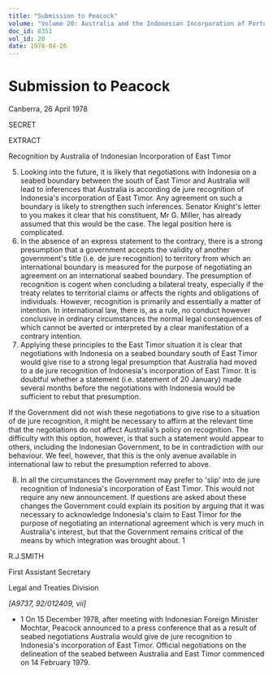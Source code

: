 ```yaml
---
title: "Submission to Peacock"
volume: "Volume 20: Australia and the Indonesian Incorporation of Portuguese Timor, 1974-1976"
doc_id: 8351
vol_id: 20
date: 1978-04-26
---
```


# Submission to Peacock

Canberra, 26 April 1978

SECRET

EXTRACT

Recognition by Australia of Indonesian Incorporation of East Timor

  5. Looking into the future, it is likely that negotiations with Indonesia on a seabed boundary between the south of East Timor and Australia will lead to inferences that Australia is according de jure recognition of Indonesia's incorporation of East Timor. Any agreement on such a boundary is likely to strengthen such inferences. Senator Knight's letter to you makes it clear that his constituent, Mr G. Miller, has already assumed that this would be the case. The legal position here is complicated.
  6. In the absence of an express statement to the contrary, there is a strong presumption that a government accepts the validity of another government's title (i.e. de jure recognition) to territory from which an international boundary is measured for the purpose of negotiating an agreement on an international seabed boundary. The presumption of recognition is cogent when concluding a bilateral treaty, especially if the treaty relates to territorial claims or affects the rights and obligations of individuals. However, recognition is primarily and essentially a matter of intention. In international law, there is, as a rule, no conduct however conclusive in ordinary circumstances the normal legal consequences of which cannot be averted or interpreted by a clear manifestation of a contrary intention.
  7. Applying these principles to the East Timor situation it is clear that negotiations with Indonesia on a seabed boundary south of East Timor would give rise to a strong legal presumption that Australia had moved to a de jure recognition of Indonesia's incorporation of East Timor. It is doubtful whether a statement (i.e. statement of 20 January) made several months before the negotiations with Indonesia would be sufficient to rebut that presumption. 

If the Government did not wish these negotiations to give rise to a situation of de jure recognition, it might be necessary to affirm at the relevant time that the negotiations do not affect Australia's policy on recognition. The difficulty with this option, however, is that such a statement would appear to others, including the Indonesian Government, to be in contradiction with our behaviour. We feel, however, that this is the only avenue available in international law to rebut the presumption referred to above.

  8. In all the circumstances the Government may prefer to 'slip' into de jure recognition of Indonesia's incorporation of East Timor. This would not require any new announcement. If questions are asked about these changes the Government could explain its position by arguing that it was necessary to acknowledge Indonesia's claim to East Timor for the purpose of negotiating an international agreement which is very much in Australia's interest, but that the Government remains critical of the means by which integration was brought about. 1



R.J.SMITH

First Assistant Secretary

Legal and Treaties Division

_[A9737, 92/012409, vii]_

  * 1 On 15 December 1978, after meeting with Indonesian Foreign Minister Mochtar, Peacock announced to a press conference that as a result of seabed negotiations Australia would give de jure recognition to Indonesia's incorporation of East Timor. Official negotiations on the delineation of the seabed between Australia and East Timor commenced on 14 February 1979. 


